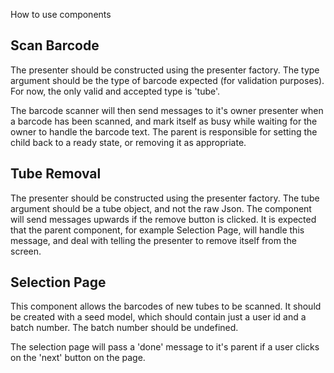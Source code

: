 How to use components

Scan Barcode
------------

The presenter should be constructed using the presenter factory. The type argument should be the type of barcode expected (for validation purposes). For now, the only valid and accepted type is 'tube'. 

The barcode scanner will then send messages to it's owner presenter when a barcode has been scanned, and mark itself as busy while waiting for the owner to handle the barcode text. The parent is responsible for setting the child back to a ready state, or removing it as appropriate.

Tube Removal
------------

The presenter should be constructed using the presenter factory. The tube argument should be a tube object, and not the raw Json. The component will send messages upwards if the remove button is clicked. It is expected that the parent component, for example Selection Page, will handle this message, and deal with telling the presenter to remove itself from the screen.

Selection Page
--------------

This component allows the barcodes of new tubes to be scanned. It should be created with a seed model, which should contain just a user id and a batch number. The batch number should be undefined.

The selection page will pass a 'done' message to it's parent if a user clicks on the 'next' button on the page.
